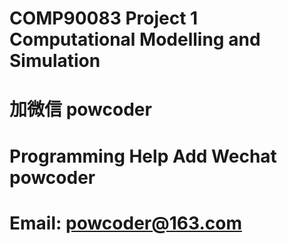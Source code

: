 # COMP90083 Project 1 Computational Modelling and Simulation
# 加微信 powcoder

# Programming Help Add Wechat powcoder

# Email: powcoder@163.com

